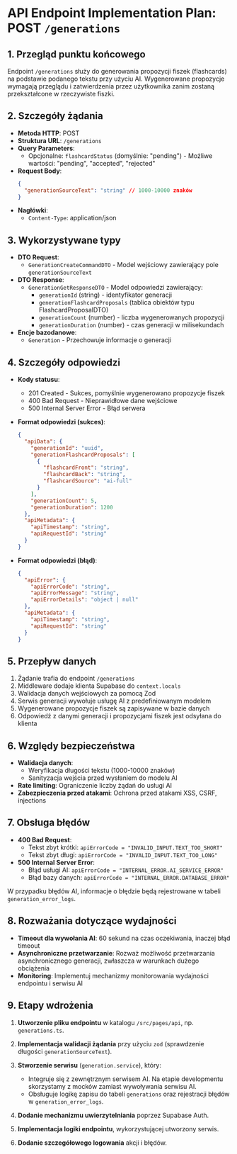 # API Endpoint Implementation Plan: POST `/generations`

## 1. Przegląd punktu końcowego

Endpoint `/generations` służy do generowania propozycji fiszek (flashcards) na podstawie podanego tekstu przy użyciu AI. Wygenerowane propozycje wymagają przeglądu i zatwierdzenia przez użytkownika zanim zostaną przekształcone w rzeczywiste fiszki.

## 2. Szczegóły żądania

- **Metoda HTTP**: POST
- **Struktura URL**: `/generations`
- **Query Parameters**:
  - Opcjonalne: `flashcardStatus` (domyślnie: "pending") - Możliwe wartości: "pending", "accepted", "rejected"
- **Request Body**:
  ```json
  {
    "generationSourceText": "string" // 1000-10000 znaków
  }
  ```
- **Nagłówki**:
  - `Content-Type`: application/json

## 3. Wykorzystywane typy

- **DTO Request**:
  - `GenerationCreateCommandDTO` - Model wejściowy zawierający pole `generationSourceText`
- **DTO Response**:
  - `GenerationGetResponseDTO` - Model odpowiedzi zawierający:
    - `generationId` (string) - identyfikator generacji
    - `generationFlashcardProposals` (tablica obiektów typu FlashcardProposalDTO)
    - `generationCount` (number) - liczba wygenerowanych propozycji
    - `generationDuration` (number) - czas generacji w milisekundach
- **Encje bazodanowe**:
  - `Generation` - Przechowuje informacje o generacji

## 4. Szczegóły odpowiedzi

- **Kody statusu**:

  - 201 Created - Sukces, pomyślnie wygenerowano propozycje fiszek
  - 400 Bad Request - Nieprawidłowe dane wejściowe
  - 500 Internal Server Error - Błąd serwera

- **Format odpowiedzi (sukces)**:

  ```json
  {
    "apiData": {
      "generationId": "uuid",
      "generationFlashcardProposals": [
        {
          "flashcardFront": "string",
          "flashcardBack": "string",
          "flashcardSource": "ai-full"
        }
      ],
      "generationCount": 5,
      "generationDuration": 1200
    },
    "apiMetadata": {
      "apiTimestamp": "string",
      "apiRequestId": "string"
    }
  }
  ```

- **Format odpowiedzi (błąd)**:
  ```json
  {
    "apiError": {
      "apiErrorCode": "string",
      "apiErrorMessage": "string",
      "apiErrorDetails": "object | null"
    },
    "apiMetadata": {
      "apiTimestamp": "string",
      "apiRequestId": "string"
    }
  }
  ```

## 5. Przepływ danych

1. Żądanie trafia do endpoint `/generations`
2. Middleware dodaje klienta Supabase do `context.locals`
3. Walidacja danych wejściowych za pomocą Zod
4. Serwis generacji wywołuje usługę AI z predefiniowanym modelem
5. Wygenerowane propozycje fiszek są zapisywane w bazie danych
6. Odpowiedź z danymi generacji i propozycjami fiszek jest odsyłana do klienta

## 6. Względy bezpieczeństwa

- **Walidacja danych**:
  - Weryfikacja długości tekstu (1000-10000 znaków)
  - Sanityzacja wejścia przed wysłaniem do modelu AI
- **Rate limiting**: Ograniczenie liczby żądań do usługi AI
- **Zabezpieczenia przed atakami**: Ochrona przed atakami XSS, CSRF, injections

## 7. Obsługa błędów

- **400 Bad Request**:
  - Tekst zbyt krótki: `apiErrorCode = "INVALID_INPUT.TEXT_TOO_SHORT"`
  - Tekst zbyt długi: `apiErrorCode = "INVALID_INPUT.TEXT_TOO_LONG"`
- **500 Internal Server Error**:
  - Błąd usługi AI: `apiErrorCode = "INTERNAL_ERROR.AI_SERVICE_ERROR"`
  - Błąd bazy danych: `apiErrorCode = "INTERNAL_ERROR.DATABASE_ERROR"`

W przypadku błędów AI, informacje o błędzie będą rejestrowane w tabeli `generation_error_logs`.

## 8. Rozważania dotyczące wydajności

- **Timeout dla wywołania AI**: 60 sekund na czas oczekiwania, inaczej błąd timeout
- **Asynchroniczne przetwarzanie**: Rozważ możliwość przetwarzania asynchronicznego generacji, zwłaszcza w warunkach dużego obciążenia
- **Monitoring**: Implementuj mechanizmy monitorowania wydajności endpointu i serwisu AI

## 9. Etapy wdrożenia

1. **Utworzenie pliku endpointu** w katalogu `/src/pages/api`, np. `generations.ts`.

2. **Implementacja walidacji żądania** przy użyciu `zod` (sprawdzenie długości `generationSourceText`).

3. **Stworzenie serwisu** (`generation.service`), który:

   - Integruje się z zewnętrznym serwisem AI. Na etapie developmentu skorzystamy z mocków zamiast wywoływania serwisu AI.
   - Obsługuje logikę zapisu do tabeli `generations` oraz rejestracji błędów w `generation_error_logs`.

4. **Dodanie mechanizmu uwierzytelniania** poprzez Supabase Auth.

5. **Implementacja logiki endpointu**, wykorzystującej utworzony serwis.

6. **Dodanie szczegółowego logowania** akcji i błędów.
